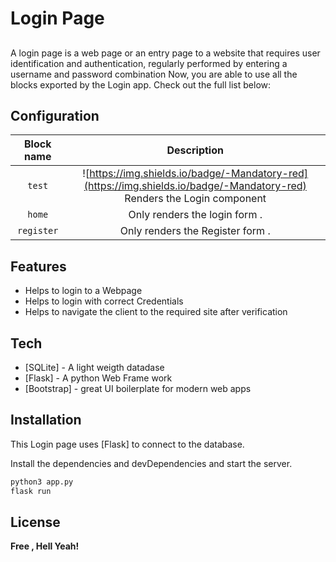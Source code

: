 # Login Page
##





A login page is a web page or an entry page to a website that requires user identification and authentication, regularly performed by entering a username and password combination
Now, you are able to use all the blocks exported by the Login app. Check out the full list below:
## Configuration


| Block name   | Description  |
| :----------: | :------------------------: |
| `test` | ![https://img.shields.io/badge/-Mandatory-red](https://img.shields.io/badge/-Mandatory-red) Renders the Login component |
| `home` | Only renders the login form . |
| `register` | Only renders the Register form . |



## Features

- Helps to login to a Webpage
- Helps to login with correct Credentials
- Helps to navigate the client to the required site after verification






## Tech



- [SQLite] - A light weigth datadase
- [Flask] - A python Web Frame work
- [Bootstrap] - great UI boilerplate for modern web apps



## Installation

This Login page uses [Flask] to connect to the database.

Install the dependencies and devDependencies and start the server.

```sh
python3 app.py
flask run

```








## License



**Free , Hell Yeah!**
